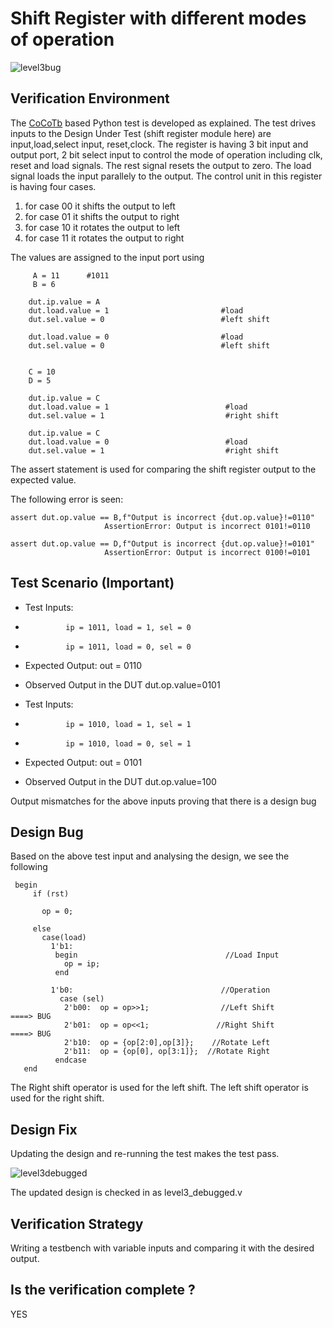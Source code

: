 # Shift Register with different modes of operation

![level3bug](https://user-images.githubusercontent.com/99884583/182012581-f5e6d838-63be-41b2-b29d-6518c7693bd2.png)

## Verification Environment

The [CoCoTb](https://www.cocotb.org/) based Python test is developed as explained. The test drives inputs to the Design Under Test (shift register module here) are input,load,select input, reset,clock. 
The register is having 3 bit input and output port, 2 bit select input to control the mode of operation including clk, reset and load signals. The rest signal resets the output to zero. The load signal loads the input parallely to the output. The control unit in this register is having four cases.
1. for case 00 it shifts the output to left
2. for case 01 it shifts the output to right
3. for case 10 it rotates the output to left
4. for case 11 it rotates the output to right

The values are assigned to the input port using 

```
     A = 11      #1011
     B = 6
    
    dut.ip.value = A
    dut.load.value = 1                         #load
    dut.sel.value = 0                          #left shift
    
    dut.load.value = 0                         #load
    dut.sel.value = 0                          #left shift
    
```

```
    C = 10
    D = 5

    dut.ip.value = C
    dut.load.value = 1                          #load
    dut.sel.value = 1                           #right shift

    dut.ip.value = C
    dut.load.value = 0                          #load
    dut.sel.value = 1                           #right shift
```

The assert statement is used for comparing the shift register output to the expected value.

The following error is seen:

```
assert dut.op.value == B,f"Output is incorrect {dut.op.value}!=0110"
                     AssertionError: Output is incorrect 0101!=0110
```

```
assert dut.op.value == D,f"Output is incorrect {dut.op.value}!=0101"
                     AssertionError: Output is incorrect 0100!=0101
```

## Test Scenario **(Important)**
- Test Inputs: 
-              ip = 1011, load = 1, sel = 0
-              ip = 1011, load = 0, sel = 0
- Expected Output: out = 0110
- Observed Output in the DUT dut.op.value=0101


- Test Inputs: 
-              ip = 1010, load = 1, sel = 1
-              ip = 1010, load = 0, sel = 1
- Expected Output: out = 0101
- Observed Output in the DUT dut.op.value=100

Output mismatches for the above inputs proving that there is a design bug

## Design Bug
Based on the above test input and analysing the design, we see the following

```
 begin
     if (rst)
       
       op = 0;
      
     else    
       case(load)
         1'b1: 
          begin                                 //Load Input
            op = ip;
          end
          
         1'b0:                                 //Operation 
           case (sel)
            2'b00:  op = op>>1;                //Left Shift                  ====> BUG
            2'b01:  op = op<<1;               //Right Shift                  ====> BUG
            2'b10:  op = {op[2:0],op[3]};    //Rotate Left
            2'b11:  op = {op[0], op[3:1]};  //Rotate Right
          endcase                                     
   end 
```

The Right shift operator is used for the left shift.
The left shift operator is used for the right shift.

## Design Fix
Updating the design and re-running the test makes the test pass.

![level3debugged](https://user-images.githubusercontent.com/99884583/182012627-71e4b4b7-4daa-45a4-9ee0-61e37b27a52a.png)

The updated design is checked in as level3_debugged.v

## Verification Strategy

Writing a testbench with variable inputs and comparing it with the desired output.

## Is the verification complete ?
 YES
